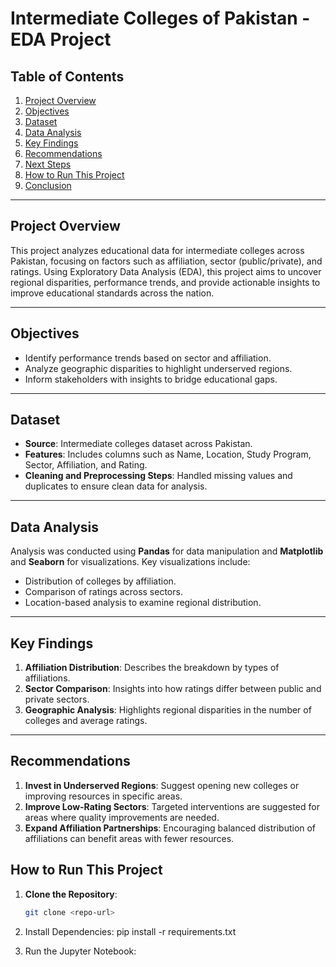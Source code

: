 # Intermediate Colleges of Pakistan - EDA Project

## Table of Contents
1. [Project Overview](#project-overview)
2. [Objectives](#objectives)
3. [Dataset](#dataset)
4. [Data Analysis](#data-analysis)
5. [Key Findings](#key-findings)
6. [Recommendations](#recommendations)
7. [Next Steps](#next-steps)
8. [How to Run This Project](#how-to-run-this-project)
9. [Conclusion](#conclusion)

---

## Project Overview
This project analyzes educational data for intermediate colleges across Pakistan, focusing on factors such as affiliation, sector (public/private), and ratings. Using Exploratory Data Analysis (EDA), this project aims to uncover regional disparities, performance trends, and provide actionable insights to improve educational standards across the nation.

---

## Objectives
- Identify performance trends based on sector and affiliation.
- Analyze geographic disparities to highlight underserved regions.
- Inform stakeholders with insights to bridge educational gaps.

---

## Dataset
- **Source**: Intermediate colleges dataset across Pakistan.
- **Features**: Includes columns such as Name, Location, Study Program, Sector, Affiliation, and Rating.
- **Cleaning and Preprocessing Steps**: Handled missing values and duplicates to ensure clean data for analysis.

---

## Data Analysis
Analysis was conducted using **Pandas** for data manipulation and **Matplotlib** and **Seaborn** for visualizations. Key visualizations include:
- Distribution of colleges by affiliation.
- Comparison of ratings across sectors.
- Location-based analysis to examine regional distribution.

---

## Key Findings
1. **Affiliation Distribution**: Describes the breakdown by types of affiliations.
2. **Sector Comparison**: Insights into how ratings differ between public and private sectors.
3. **Geographic Analysis**: Highlights regional disparities in the number of colleges and average ratings.

---

## Recommendations
1. **Invest in Underserved Regions**: Suggest opening new colleges or improving resources in specific areas.
2. **Improve Low-Rating Sectors**: Targeted interventions are suggested for areas where quality improvements are needed.
3. **Expand Affiliation Partnerships**: Encouraging balanced distribution of affiliations can benefit areas with fewer resources.
## How to Run This Project

1. **Clone the Repository**:
   ```bash
   git clone <repo-url>

2. Install Dependencies:
pip install -r requirements.txt

3. Run the Jupyter Notebook:
